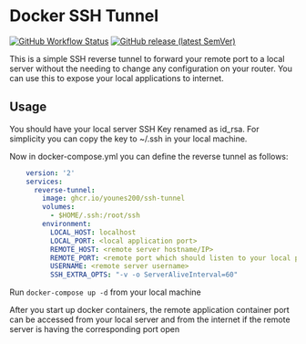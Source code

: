 # Docker SSH Tunnel

<div align="left">

[![GitHub Workflow Status](https://img.shields.io/github/actions/workflow/status/younes200/ssh-tunnel/docker-publish.yml?style=for-the-badge)](https://github.com/younes200/ssh-tunnel/actions/workflows/docker-publish.yml)
[![GitHub release (latest SemVer)](https://img.shields.io/github/v/release/younes200/ssh-tunnel?sort=semver&style=for-the-badge)](https://github.com/younes200/ssh-tunnel/releases)

</div>

This is a simple SSH reverse tunnel to forward your remote port to a local server without the needing to change any configuration on your router. You can use this to expose your local applications to internet.

## Usage

You should have your local server SSH Key renamed as id_rsa. For simplicity you can copy the key to ~/.ssh in your local machine.

Now in docker-compose.yml you can define the reverse tunnel as follows:

```yml
    version: '2'
    services:
      reverse-tunnel:
        image: ghcr.io/younes200/ssh-tunnel
        volumes:
          - $HOME/.ssh:/root/ssh
        environment:
          LOCAL_HOST: localhost
          LOCAL_PORT: <local application port>
          REMOTE_HOST: <remote server hostname/IP>
          REMOTE_PORT: <remote port which should listen to your local port>
          USERNAME: <remote server username>
          SSH_EXTRA_OPTS: "-v -o ServerAliveInterval=60"
```

Run ```docker-compose up -d``` from your local machine

After you start up docker containers, the remote application container port can be accessed from your local server and from the internet if the remote server is having the corresponding port open

